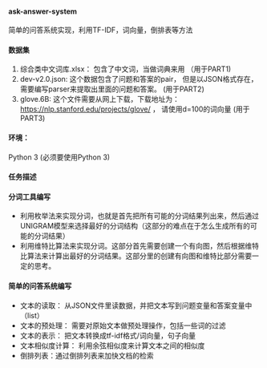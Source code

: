 #### ask-answer-system
简单的问答系统实现，利用TF-IDF，词向量，倒排表等方法

#### 数据集
1. 综合类中文词库.xlsx： 包含了中文词，当做词典来用 （用于PART1)
2. dev-v2.0.json: 这个数据包含了问题和答案的pair， 但是以JSON格式存在，需要编写parser来提取出里面的问题和答案。 (用于PART2) 
3. glove.6B: 这个文件需要从网上下载，下载地址为：https://nlp.stanford.edu/projects/glove/ ， 请使用d=100的词向量 (用于PART3)

#### 环境：
Python 3 (必须要使用Python 3)

#### 任务描述

#### 分词工具编写
- 利用枚举法来实现分词，也就是首先把所有可能的分词结果列出来，然后通过UNIGRAM模型来选择最好的分词结构（这部分的难点在于怎么生成所有的可能的分词结果）
- 利用维特比算法来实现分词。这部分首先需要创建一个有向图，然后根据维特比算法来计算出最好的分词结果。这部分里的创建有向图和维特比部分需要一定的思考。 

#### 简单的问答系统编写
- 文本的读取： 从JSON文件里读数据，并把文本写到问题变量和答案变量中（list）
- 文本的预处理： 需要对原始文本做预处理操作，包括一些词的过滤
- 文本的表示： 把文本转换成tf-idf格式/词向量，句子向量
- 文本相似度计算： 利用余弦相似度来计算文本之间的相似度
- 倒排列表：通过倒排列表来加快文档的检索
